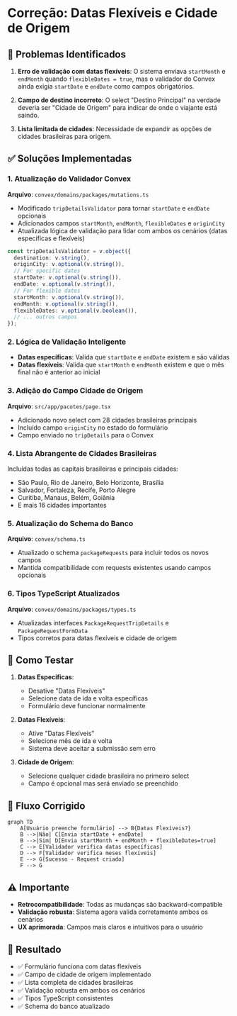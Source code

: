 # Correção: Datas Flexíveis e Cidade de Origem

## 🐛 Problemas Identificados

1. **Erro de validação com datas flexíveis**: O sistema enviava `startMonth` e `endMonth` quando `flexibleDates = true`, mas o validador do Convex ainda exigia `startDate` e `endDate` como campos obrigatórios.

2. **Campo de destino incorreto**: O select "Destino Principal" na verdade deveria ser "Cidade de Origem" para indicar de onde o viajante está saindo.

3. **Lista limitada de cidades**: Necessidade de expandir as opções de cidades brasileiras para origem.

## ✅ Soluções Implementadas

### 1. Atualização do Validador Convex

**Arquivo**: `convex/domains/packages/mutations.ts`

- Modificado `tripDetailsValidator` para tornar `startDate` e `endDate` opcionais
- Adicionados campos `startMonth`, `endMonth`, `flexibleDates` e `originCity`
- Atualizada lógica de validação para lidar com ambos os cenários (datas específicas e flexíveis)

```typescript
const tripDetailsValidator = v.object({
  destination: v.string(),
  originCity: v.optional(v.string()),
  // For specific dates
  startDate: v.optional(v.string()),
  endDate: v.optional(v.string()),
  // For flexible dates
  startMonth: v.optional(v.string()),
  endMonth: v.optional(v.string()),
  flexibleDates: v.optional(v.boolean()),
  // ... outros campos
});
```

### 2. Lógica de Validação Inteligente

- **Datas específicas**: Valida que `startDate` e `endDate` existem e são válidas
- **Datas flexíveis**: Valida que `startMonth` e `endMonth` existem e que o mês final não é anterior ao inicial

### 3. Adição do Campo Cidade de Origem

**Arquivo**: `src/app/pacotes/page.tsx`

- Adicionado novo select com 28 cidades brasileiras principais
- Incluído campo `originCity` no estado do formulário
- Campo enviado no `tripDetails` para o Convex

### 4. Lista Abrangente de Cidades Brasileiras

Incluídas todas as capitais brasileiras e principais cidades:
- São Paulo, Rio de Janeiro, Belo Horizonte, Brasília
- Salvador, Fortaleza, Recife, Porto Alegre
- Curitiba, Manaus, Belém, Goiânia
- E mais 16 cidades importantes

### 5. Atualização do Schema do Banco

**Arquivo**: `convex/schema.ts`

- Atualizado o schema `packageRequests` para incluir todos os novos campos
- Mantida compatibilidade com requests existentes usando campos opcionais

### 6. Tipos TypeScript Atualizados

**Arquivo**: `convex/domains/packages/types.ts`

- Atualizadas interfaces `PackageRequestTripDetails` e `PackageRequestFormData`
- Tipos corretos para datas flexíveis e cidade de origem

## 🧪 Como Testar

1. **Datas Específicas**:
   - Desative "Datas Flexíveis"
   - Selecione data de ida e volta específicas
   - Formulário deve funcionar normalmente

2. **Datas Flexíveis**:
   - Ative "Datas Flexíveis"
   - Selecione mês de ida e volta
   - Sistema deve aceitar a submissão sem erro

3. **Cidade de Origem**:
   - Selecione qualquer cidade brasileira no primeiro select
   - Campo é opcional mas será enviado se preenchido

## 🔄 Fluxo Corrigido

```mermaid
graph TD
    A[Usuário preenche formulário] --> B{Datas Flexíveis?}
    B -->|Não| C[Envia startDate + endDate]
    B -->|Sim| D[Envia startMonth + endMonth + flexibleDates=true]
    C --> E[Validador verifica datas específicas]
    D --> F[Validador verifica meses flexíveis]
    E --> G[Sucesso - Request criado]
    F --> G
```

## ⚠️ Importante

- **Retrocompatibilidade**: Todas as mudanças são backward-compatible
- **Validação robusta**: Sistema agora valida corretamente ambos os cenários
- **UX aprimorada**: Campos mais claros e intuitivos para o usuário

## 🎯 Resultado

- ✅ Formulário funciona com datas flexíveis
- ✅ Campo de cidade de origem implementado
- ✅ Lista completa de cidades brasileiras
- ✅ Validação robusta em ambos os cenários
- ✅ Tipos TypeScript consistentes
- ✅ Schema do banco atualizado 
